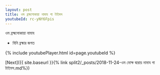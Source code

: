 ```yaml
---
layout: post
title: ওম ব্রহ্মলোকায়া নামায গা টাইমস
youtubeId: rc-yNY6Fpis
---
```

 
 
 ওম ব্রহ্মলোকায়া নামায  
 
 -  যিনি ব্রহ্মার জগত 
 
  
 
  
 
 
 
 
 
 


{% include youtubePlayer.html id=page.youtubeId %}
 
[Next]({{ site.baseurl }}{% link  split2/_posts/2018-11-24-ওম মোক্ষ দ্বারায় নামায গা টাইমস.md%})
 
